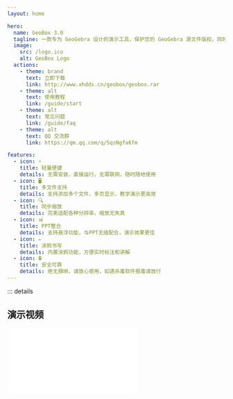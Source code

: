 ```yaml
---
layout: home

hero:
  name: GeoBox 3.0
  tagline: 一款专为 GeoGebra 设计的演示工具，保护您的 GeoGebra 源文件版权，同时提供强大的演示功能。
  image:
    src: /logo.ico
    alt: GeoBox Logo
  actions:
    - theme: brand
      text: 立即下载
      link: http://www.xhdds.cn/geobox/geobox.rar
    - theme: alt
      text: 使用教程
      link: /guide/start
    - theme: alt
      text: 常见问题
      link: /guide/faq
    - theme: alt
      text: QQ 交流群
      link: https://qm.qq.com/q/5qsNgfa6fm

features:
  - icon: ⚡
    title: 轻量便捷
    details: 无需安装，直接运行，无需联网，随时随地使用
  - icon: 🖥️
    title: 多文件支持
    details: 支持添加多个文件，多页显示，教学演示更高效
  - icon: 🔍
    title: 同步缩放
    details: 完美适配各种分辨率，缩放无失真
  - icon: 📊
    title: PPT整合
    details: 支持悬浮功能，与PPT无缝配合，演示效果更佳
  - icon: ✏️
    title: 涂鸦书写
    details: 内置涂鸦功能，方便实时标注和讲解
  - icon: 🔒
    title: 安全可靠
    details: 绝无捆绑，请放心使用，如遇杀毒软件报毒请放行
---
```


::: details 
## 演示视频

<div class="bilibili-video-card">
  <div class="video-wrapper">
    <iframe
      src="//player.bilibili.com/player.html?isOutside=true&bvid=BV1Z1jyz7Evc&p=1&autoplay=0"
      frameborder="no"
      allowfullscreen
    />
  </div>
</div>
:::

<style>
.bilibili-video-card {
  max-width: 900px;
  margin: 2rem auto;
  border: 2px solid #eee;
  border-radius: 12px;
  box-shadow: 0 8px 40px rgba(0,0,0,0.08);
  background: #fafbfc;
  overflow: hidden;
}
.video-wrapper {
  position: relative;
  width: 100%;
  padding-bottom: 56.25%;
}
.video-wrapper iframe {
  position: absolute;
  top: 0;
  left: 0;
  width: 100%;
  height: 100%;
}

</style>

网站开发：[Jursin](https://bonjour.bio/jursin)